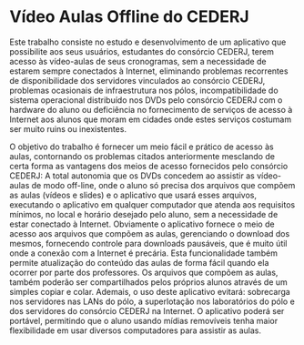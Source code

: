 # Vídeo Aulas Offline do CEDERJ

Este trabalho consiste no estudo e desenvolvimento de um aplicativo que possibilite aos seus usuários, estudantes do consórcio CEDERJ, terem acesso às vídeo-aulas de seus cronogramas, sem a necessidade de estarem sempre conectados à Internet, eliminando problemas recorrentes de disponibilidade dos servidores vinculados ao consórcio CEDERJ, problemas ocasionais de infraestrutura nos pólos, incompatibilidade do sistema operacional distribuído nos DVDs pelo consórcio CEDERJ com o hardware do aluno ou deficiência no fornecimento de serviços de acesso à Internet aos alunos que moram em cidades onde estes serviços costumam ser muito ruins ou inexistentes.

O objetivo do trabalho é fornecer um meio fácil e prático de acesso às aulas, contornando os problemas citados anteriormente mesclando de certa forma as vantagens dos meios de acesso fornecidos pelo consórcio CEDERJ: A total autonomia que os DVDs concedem ao assistir as vídeo-aulas de modo off-line, onde o aluno só precisa dos arquivos que compõem as aulas (vídeos e slides) e o aplicativo que usará esses arquivos, executando o aplicativo em qualquer computador que atenda aos requisitos mínimos, no local e horário desejado pelo aluno, sem a necessidade de estar conectado à Internet. Obviamente o aplicativo fornece o meio de acesso aos arquivos que compõem as aulas, gerenciando o download dos mesmos, fornecendo controle para downloads pausáveis, que é muito útil onde a conexão com a Internet é precária. Esta funcionalidade também permite atualização do conteúdo das aulas de forma fácil quando ela ocorrer por parte dos professores. Os arquivos que compõem as aulas, também poderão ser compartilhados pelos próprios alunos através de um simples copiar e colar. Ademais, o uso deste aplicativo evitará: sobrecarga nos servidores nas LANs do pólo, a superlotação nos laboratórios do pólo e dos servidores do consórcio CEDERJ na Internet. O aplicativo poderá ser portável, permitindo que o aluno usando mídias removíveis tenha maior flexibilidade em usar diversos computadores para assistir as aulas.

